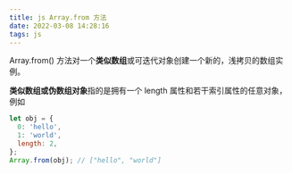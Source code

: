 ```yaml
---
title: js Array.from 方法
date: 2022-03-08 14:28:16
tags: js
---
```


Array.from() 方法对一个**类似数组**或可迭代对象创建一个新的，浅拷贝的数组实例。

**类似数组或伪数组对象**指的是拥有一个 length 属性和若干索引属性的任意对象，例如

```js
let obj = {
  0: 'hello',
  1: 'world',
  length: 2,
};
Array.from(obj); // ["hello", "world"]
```
